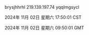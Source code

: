 brysjhhrhl 219.139.197.74 yqqlmgsycl

2024年 11月 02日 星期六 17:50:01 CST

2024年 11月 02日 星期六 09:50:01 GMT
